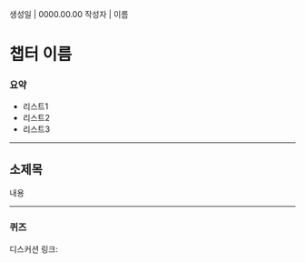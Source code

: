 생성일 | 0000.00.00
작성자 | 이름
# 챕터 이름

### 요약
- 리스트1
- 리스트2
- 리스트3

---
## 소제목

내용

----
### 퀴즈

디스커션 링크: 